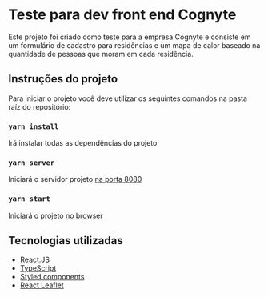 # Teste para dev front end Cognyte

Este projeto foi criado como teste para a empresa Cognyte e consiste em um formulário de cadastro para residências e um mapa de calor baseado na quantidade de pessoas que moram em cada residência.

## Instruções do projeto

Para iniciar o projeto você deve utilizar os seguintes comandos na pasta raíz do repositório:

### `yarn install`

Irá instalar todas as dependências do projeto

### `yarn server`

Iniciará o servidor projeto [na porta 8080](http://localhost:8080)

### `yarn start`

Iniciará o projeto [no browser](http://localhost:3000)

## Tecnologias utilizadas

- [React.JS](https://pt-br.reactjs.org/)
- [TypeScript](https://www.typescriptlang.org/)
- [Styled components](https://styled-components.com/)
- [React Leaflet](https://react-leaflet.js.org/)
